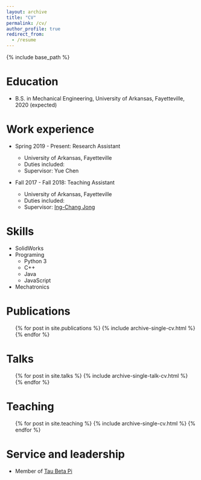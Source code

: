 ```yaml
---
layout: archive
title: "CV"
permalink: /cv/
author_profile: true
redirect_from:
  - /resume
---
```


{% include base_path %}

Education
======
* B.S. in Mechanical Engineering, University of Arkansas, Fayetteville, 2020 (expected)

Work experience
======
* Spring 2019 - Present: Research Assistant
  * University of Arkansas, Fayetteville
  * Duties included: 
  * Supervisor: Yue Chen

* Fall 2017 - Fall 2018: Teaching Assistant
  * University of Arkansas, Fayetteville
  * Duties included: 
  * Supervisor: [Ing-Chang Jong](https://icjong.hosted.uark.edu/)
  
Skills
======
* SolidWorks
* Programing
  * Python 3
  * C++
  * Java
  * JavaScript
* Mechatronics

Publications
======
  <ul>{% for post in site.publications %}
    {% include archive-single-cv.html %}
  {% endfor %}</ul>
  
Talks
======
  <ul>{% for post in site.talks %}
    {% include archive-single-talk-cv.html %}
  {% endfor %}</ul>
  
Teaching
======
  <ul>{% for post in site.teaching %}
    {% include archive-single-cv.html %}
  {% endfor %}</ul>
  
Service and leadership
======
* Member of [Tau Beta Pi](https://www.tbp.org/recruit/recruitHome.cfm) 
